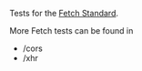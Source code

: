 Tests for the [Fetch Standard](https://fetch.spec.whatwg.org/).

More Fetch tests can be found in

* /cors
* /xhr
